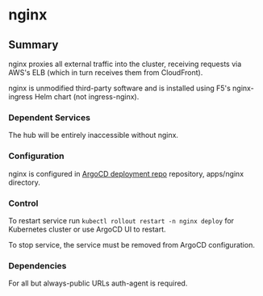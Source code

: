 # nginx

## Summary

nginx proxies all external traffic into the cluster, receiving requests via AWS's ELB (which in turn receives them from CloudFront).

nginx is unmodified third-party software and is installed using F5's nginx-ingress Helm chart (not ingress-nginx).

### Dependent Services

The hub will be entirely inaccessible without nginx.

### Configuration

nginx is configured in [ArgoCD deployment repo](https://github.com/EO-DataHub/eodhp-argocd-deployment) repository, apps/nginx directory.

### Control

To restart service run `kubectl rollout restart -n nginx deploy` for Kubernetes cluster or use ArgoCD UI to restart.

To stop service, the service must be removed from ArgoCD configuration.

### Dependencies

For all but always-public URLs auth-agent is required.
